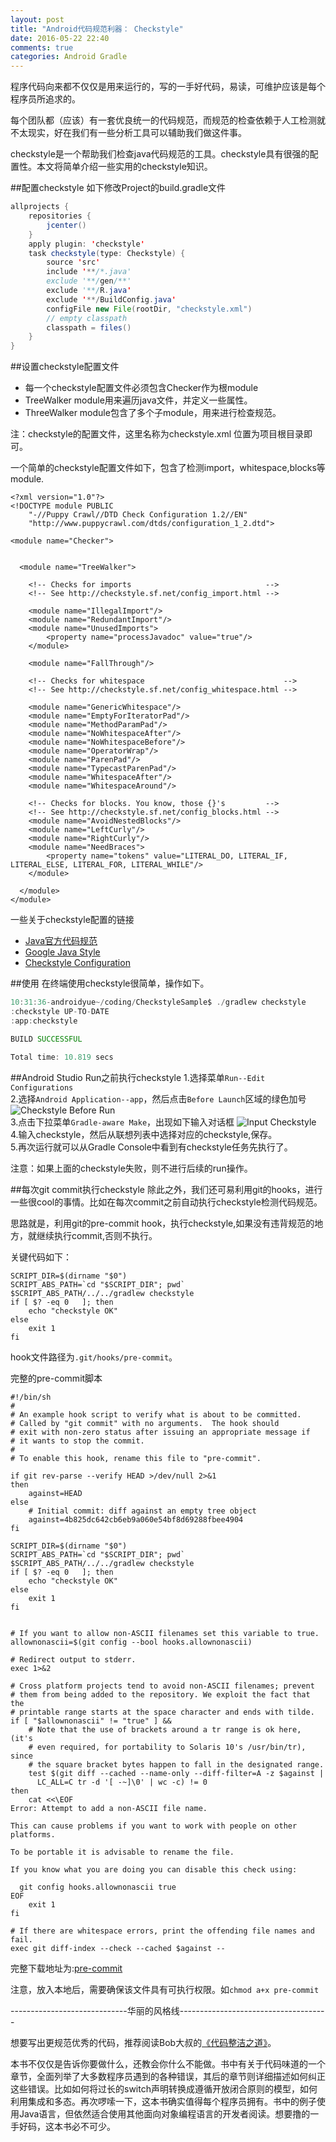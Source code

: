 ```yaml
---
layout: post
title: "Android代码规范利器： Checkstyle"
date: 2016-05-22 22:40
comments: true
categories: Android Gradle
---
```


程序代码向来都不仅仅是用来运行的，写的一手好代码，易读，可维护应该是每个程序员所追求的。

每个团队都（应该）有一套优良统一的代码规范，而规范的检查依赖于人工检测就不太现实，好在我们有一些分析工具可以辅助我们做这件事。

checkstyle是一个帮助我们检查java代码规范的工具。checkstyle具有很强的配置性。本文将简单介绍一些实用的checkstyle知识。
<!--more-->

##配置checkstyle
如下修改Project的build.gradle文件
```java
allprojects {
    repositories {
        jcenter()
    }
    apply plugin: 'checkstyle'
    task checkstyle(type: Checkstyle) {
        source 'src'
        include '**/*.java'
        exclude '**/gen/**'
        exclude '**/R.java'
        exclude '**/BuildConfig.java'
        configFile new File(rootDir, "checkstyle.xml")
        // empty classpath
        classpath = files()
    }
}
```

##设置checkstyle配置文件

  * 每一个checkstyle配置文件必须包含Checker作为根module
  * TreeWalker module用来遍历java文件，并定义一些属性。
  * ThreeWalker module包含了多个子module，用来进行检查规范。

注：checkstyle的配置文件，这里名称为checkstyle.xml 位置为项目根目录即可。

一个简单的checkstyle配置文件如下，包含了检测import，whitespace,blocks等module.  
```
<?xml version="1.0"?>
<!DOCTYPE module PUBLIC
    "-//Puppy Crawl//DTD Check Configuration 1.2//EN"
    "http://www.puppycrawl.com/dtds/configuration_1_2.dtd">

<module name="Checker">
  

  <module name="TreeWalker">

    <!-- Checks for imports                              -->
    <!-- See http://checkstyle.sf.net/config_import.html -->
    
    <module name="IllegalImport"/>
    <module name="RedundantImport"/>
    <module name="UnusedImports">
        <property name="processJavadoc" value="true"/>
    </module>

    <module name="FallThrough"/>

    <!-- Checks for whitespace                               -->
    <!-- See http://checkstyle.sf.net/config_whitespace.html -->

    <module name="GenericWhitespace"/>
    <module name="EmptyForIteratorPad"/>
    <module name="MethodParamPad"/>
    <module name="NoWhitespaceAfter"/>
    <module name="NoWhitespaceBefore"/>
    <module name="OperatorWrap"/>
    <module name="ParenPad"/>
    <module name="TypecastParenPad"/>
    <module name="WhitespaceAfter"/>
    <module name="WhitespaceAround"/>

    <!-- Checks for blocks. You know, those {}'s         -->
    <!-- See http://checkstyle.sf.net/config_blocks.html -->
    <module name="AvoidNestedBlocks"/>
    <module name="LeftCurly"/>
    <module name="RightCurly"/>
    <module name="NeedBraces">
        <property name="tokens" value="LITERAL_DO, LITERAL_IF, LITERAL_ELSE, LITERAL_FOR, LITERAL_WHILE"/>
    </module>

  </module>
</module>
```

一些关于checkstyle配置的链接

  * [Java官方代码规范](http://www.oracle.com/technetwork/java/javase/documentation/codeconvtoc-136057.html)
  * [Google Java Style](http://checkstyle.sourceforge.net/reports/google-java-style.html)
  * [Checkstyle Configuration](http://checkstyle.sourceforge.net/config.html)


##使用
在终端使用checkstyle很简单，操作如下。
```java
10:31:36-androidyue~/coding/CheckstyleSample$ ./gradlew checkstyle
:checkstyle UP-TO-DATE
:app:checkstyle

BUILD SUCCESSFUL

Total time: 10.819 secs
```

##Android Studio Run之前执行checkstyle
  1.选择菜单`Run--Edit Configurations`  
  2.选择`Android Application--app`，然后点击`Before Launch`区域的绿色加号
![Checkstyle Before Run](https://asset.droidyue.com/broken_images/before_launch.png)  
  3.点击下拉菜单`Gradle-aware Make`，出现如下输入对话框
![Input Checkstyle](https://asset.droidyue.com/broken_images/after_launch.png)    
  4.输入checkstyle，然后从联想列表中选择对应的checkstyle,保存。  
  5.再次运行就可以从Gradle Console中看到有checkstyle任务先执行了。

注意：如果上面的checkstyle失败，则不进行后续的run操作。

##每次git commit执行checkstyle
除此之外，我们还可易利用git的hooks，进行一些很cool的事情。比如在每次commit之前自动执行checkstyle检测代码规范。

思路就是，利用git的pre-commit hook，执行checkstyle,如果没有违背规范的地方，就继续执行commit,否则不执行。

关键代码如下：
```
SCRIPT_DIR=$(dirname "$0")
SCRIPT_ABS_PATH=`cd "$SCRIPT_DIR"; pwd`
$SCRIPT_ABS_PATH/../../gradlew checkstyle
if [ $? -eq 0   ]; then
    echo "checkstyle OK"
else
    exit 1
fi
```

hook文件路径为`.git/hooks/pre-commit`。

完整的pre-commit脚本
```
#!/bin/sh
#
# An example hook script to verify what is about to be committed.
# Called by "git commit" with no arguments.  The hook should
# exit with non-zero status after issuing an appropriate message if
# it wants to stop the commit.
#
# To enable this hook, rename this file to "pre-commit".

if git rev-parse --verify HEAD >/dev/null 2>&1
then
	against=HEAD
else
	# Initial commit: diff against an empty tree object
	against=4b825dc642cb6eb9a060e54bf8d69288fbee4904
fi

SCRIPT_DIR=$(dirname "$0")
SCRIPT_ABS_PATH=`cd "$SCRIPT_DIR"; pwd`
$SCRIPT_ABS_PATH/../../gradlew checkstyle
if [ $? -eq 0   ]; then
    echo "checkstyle OK"
else
    exit 1
fi


# If you want to allow non-ASCII filenames set this variable to true.
allownonascii=$(git config --bool hooks.allownonascii)

# Redirect output to stderr.
exec 1>&2

# Cross platform projects tend to avoid non-ASCII filenames; prevent
# them from being added to the repository. We exploit the fact that the
# printable range starts at the space character and ends with tilde.
if [ "$allownonascii" != "true" ] &&
	# Note that the use of brackets around a tr range is ok here, (it's
	# even required, for portability to Solaris 10's /usr/bin/tr), since
	# the square bracket bytes happen to fall in the designated range.
	test $(git diff --cached --name-only --diff-filter=A -z $against |
	  LC_ALL=C tr -d '[ -~]\0' | wc -c) != 0
then
	cat <<\EOF
Error: Attempt to add a non-ASCII file name.

This can cause problems if you want to work with people on other platforms.

To be portable it is advisable to rename the file.

If you know what you are doing you can disable this check using:

  git config hooks.allownonascii true
EOF
	exit 1
fi

# If there are whitespace errors, print the offending file names and fail.
exec git diff-index --check --cached $against --
```

完整下载地址为:[pre-commit](http://7jpqsg.com1.z0.glb.clouddn.com/pre-commit)

注意，放入本地后，需要确保该文件具有可执行权限。如`chmod a+x pre-commit`


-----------------------------华丽的风格线-------------------------------------

想要写出更规范优秀的代码，推荐阅读Bob大叔的[《代码整洁之道》](http://union.click.jd.com/jdc?e=&p=AyIHZR5aEQISA1AYUyUCEwZSHloUBSJDCkMFSjJLQhBaUAscSkIBR0ROVw1VC0dFFQMTAFAaWhIdS0IJRmtNQntCPVIjTWFPTxVtKF18ZAQUWRlDDh43Vx1TFgQSBFQaaxcAEgdcH1sUByI3NGlrR2zKsePD%2FqQexq3aztOCMhABXRhcHQAWAmUbXhIAGgRcHF0TBhsHZRw%3D&t=W1dCFBBFC1pXUwkEAEAdQFkJBVsUAxUCVBpcCltXWwg%3D)。

本书不仅仅是告诉你要做什么，还教会你什么不能做。书中有关于代码味道的一个章节，全面列举了大多数程序员遇到的各种错误，其后的章节则详细描述如何纠正这些错误。比如如何将过长的switch声明转换成遵循开放闭合原则的模型，如何利用集成和多态。再次啰嗦一下，这本书确实值得每个程序员拥有。书中的例子使用Java语言，但依然适合使用其他面向对象编程语言的开发者阅读。想要撸的一手好码，这本书必不可少。
